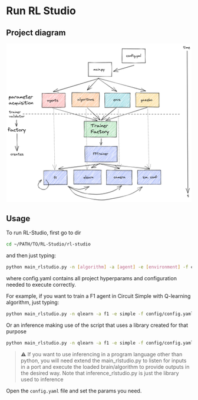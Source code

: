 # Run RL Studio

## Project diagram

![](./docs/rlstudio-diagram.png)

## Usage

To run RL-Studio, first go to dir

```bash
cd ~/PATH/TO/RL-Studio/rl-studio
```

and then just typing:

```bash
python main_rlstudio.py -n [algorithm] -a [agent] -e [environment] -f config/config.yaml
```

where config.yaml contains all project hyperparams and configuration needed to execute correctly.

For example, if you want to train a F1 agent in Circuit Simple with Q-learning algorithm, just typing:

```bash
python main_rlstudio.py -n qlearn -a f1 -e simple -f config/config.yaml
```

Or an inference making use of the script that uses a library created for that purpose

```bash
python main_rlstudio.py -n qlearn -a f1 -e simple -f config/config.yaml -m inference
```

> :warning: If you want to use inferencing in a program language other than python, you will
> need extend the main_rlstudio.py to listen for inputs in a port and execute the loaded brain/algorithm to provide
> outputs in the desired way. Note that inference_rlstudio.py is just the library used to inference

Open the `config.yaml` file and set the params you need.
